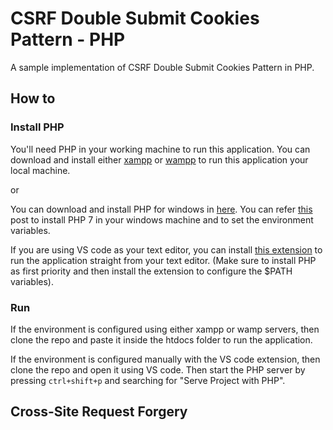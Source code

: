 # CSRF Double Submit Cookies Pattern - PHP

A sample implementation of CSRF Double Submit Cookies Pattern in PHP.

## How to

### Install PHP

You'll need PHP in your working machine to run this application. You can download and install either [xampp](https://www.apachefriends.org/index.html) or [wampp](http://www.wampserver.com/en/) to run this application your local machine.

or

You can download and install PHP for windows in [here](https://windows.php.net/download/). You can refer [this](https://www.jeffgeerling.com/blog/2018/installing-php-7-and-composer-on-windows-10) post to install PHP 7 in your windows machine and to set the environment variables.

If you are using VS code as your text editor, you can install [this extension](https://marketplace.visualstudio.com/items?itemName=brapifra.phpserver) to run the application straight from your text editor. (Make sure to install PHP as first priority and then install the extension to configure the $PATH variables).

### Run

If the environment is configured using either xampp or wamp servers, then clone the repo and paste it inside the htdocs folder to run the application.

If the environment is configured manually with the VS code extension, then clone the repo and open it using VS code. Then start the PHP server by pressing `ctrl+shift+p` and searching for "Serve Project with PHP".

## Cross-Site Request Forgery
